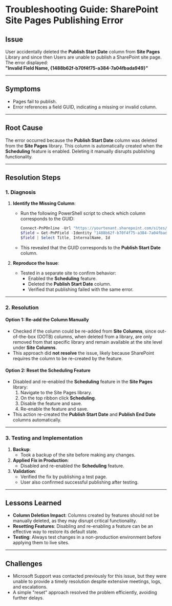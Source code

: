 # Troubleshooting Guide: SharePoint Site Pages Publishing Error  

## Issue  
User accidentally deleted the **Publish Start Date** column from **Site Pages** Library and since then Users are unable to publish a SharePoint site page. The error displayed:  
**"Invalid Field Name, {1488b62f-b70f4f75-a384-7a04fbada949}"**

---

## Symptoms  
- Pages fail to publish.  
- Error references a field GUID, indicating a missing or invalid column.  

---

## Root Cause  
The error occurred because the **Publish Start Date** column was deleted from the **Site Pages** library. This column is automatically created when the **Scheduling** feature is enabled. Deleting it manually disrupts publishing functionality.  

---

## Resolution Steps  

### 1. Diagnosis  
1. **Identify the Missing Column**:  
   - Run the following PowerShell script to check which column corresponds to the GUID:  
     ```powershell
     Connect-PnPOnline -Url "https://yourtenant.sharepoint.com/sites/yoursite" -Interactive
     $field = Get-PnPField -Identity "1488b62f-b70f4f75-a384-7a04fbada949"
     $field | Select Title, InternalName, Id
     ```  
   - This revealed that the GUID corresponds to the **Publish Start Date** column.  

2. **Reproduce the Issue**:  
   - Tested in a separate site to confirm behavior:  
     - Enabled the **Scheduling** feature.  
     - Deleted the **Publish Start Date** column.  
     - Verified that publishing failed with the same error.  

---

### 2. Resolution  
#### Option 1: Re-add the Column Manually  
   - Checked if the column could be re-added from **Site Columns**, since out-of-the-box (OOTB) columns, when deleted from a library, are only removed from that specific library and remain available at the site level under **Site Columns**.  
   - This approach did **not resolve** the issue, likely because SharePoint requires the column to be re-created by the feature.  

#### Option 2: Reset the Scheduling Feature  
   - Disabled and re-enabled the **Scheduling** feature in the **Site Pages** library:  
     1. Navigate to the Site Pages library.  
     2. On the top ribbon click **Scheduling**.  
     3. Disable the feature and save.  
     4. Re-enable the feature and save.  
   - This action re-created the **Publish Start Date** and **Publish End Date** columns automatically.  

---

### 3. Testing and Implementation  
1. **Backup**:  
   - Took a backup of the site before making any changes.  
2. **Applied Fix in Production**:  
   - Disabled and re-enabled the **Scheduling** feature.  
3. **Validation**:  
   - Verified the fix by publishing a test page.  
   - User also confirmed successful publishing after testing.  

---

## Lessons Learned  
- **Column Deletion Impact**: Columns created by features should not be manually deleted, as they may disrupt critical functionality.  
- **Resetting Features**: Disabling and re-enabling a feature can be an effective way to restore its default state.  
- **Testing**: Always test changes in a non-production environment before applying them to live sites.  

---

## Challenges  
- Microsoft Support was contacted previously for this issue, but they were unable to provide a timely resolution despite extensive meetings, logs, and escalations.  
- A simple "reset" approach resolved the problem efficiently, avoiding further delays.  
